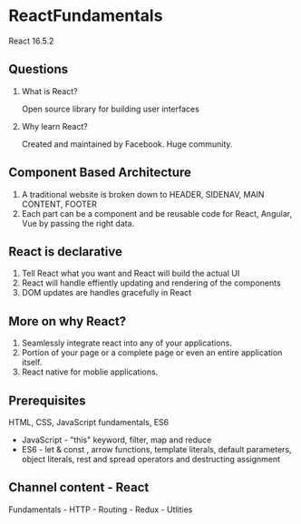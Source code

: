 # ReactFundamentals

React 16.5.2

## Questions

1. What is React?

   Open source library for building user interfaces

2. Why learn React?

   Created and maintained by Facebook. Huge community.

## Component Based Architecture

1. A traditional website is broken down to HEADER, SIDENAV, MAIN CONTENT, FOOTER
2. Each part can be a component and be reusable code for React, Angular, Vue by passing the right data.

## React is declarative

1. Tell React what you want and React will build the actual UI
2. React will handle effiently updating and rendering of the components
3. DOM updates are handles gracefully in React

## More on why React?

1. Seamlessly integrate react into any of your applications.
2. Portion of your page or a complete page or even an entire application itself.
3. React native for moblie applications.

## Prerequisites

HTML, CSS, JavaScript fundamentals, ES6

- JavaScript - "this" keyword, filter, map and reduce
- ES6 - let & const , arrow functions, template literals, default parameters, object literals, rest and spread operators and destructing assignment

## Channel content - React

Fundamentals - HTTP - Routing - Redux - Utlities
